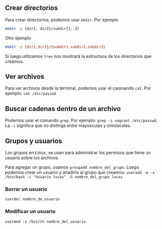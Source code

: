 ## Crear directorios

Para crear directorios, podemos usar ```mkdir```. Por ejemplo

```bash
mkdir -p {dir1, dir2}/subdir{1..3}
```

Otro ejemplo

```bash
mkdir -p {dir1,dir2}/{subdir1,subdir2,subdir3}
```

Si luego utilizamos ```tree``` nos mostrará la estructura de los directorios que creamos.

## Ver archivos

Para ver archivos desde la terminal, podemos usar el caomando `cat`. Por ejemplo: `cat /etc/passwd`

## Buscar cadenas dentro de un archivo

Podemos usar el comando `grep`. Por ejemplo: `grep -i vagrant /etc/passwd`. La `-i` significa que no distinga entre mayúsculas y minúsculas.

## Grupos y usuarios

Los grupos en Linux, se usan para administrar los permisos que tiene un usuario sobre los archivos.

Para agregar un grupo, usamos `groupadd nombre_del_grupo`. Luego podemos crear un usuario y añadirlo al grupo que creamos: `useradd -m -s /bin/bash -c "Usuario lucas" -G nombre_del_grupo lucas`

### Borrar un usuario

`userdel nombre_de_usuario`

### Modificar un usuario

`usermod -s /bin/sh nombre_del_usuario`
